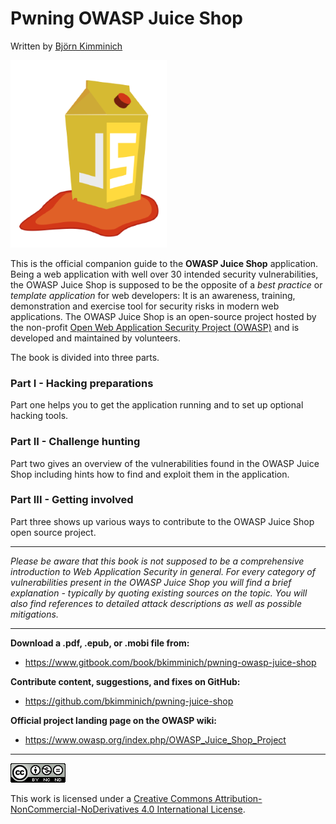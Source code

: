 # Pwning OWASP Juice Shop

Written by [Björn Kimminich](http://kimminich.de)

![OWASP Juice Shop logo](introduction/img/juice-shop_logo.png)

This is the official companion guide to the __OWASP Juice Shop__ application. Being a web application with well over 30 intended security vulnerabilities, the OWASP Juice Shop is supposed to be the opposite of a _best practice_ or _template application_ for web developers: It is an awareness, training, demonstration and exercise tool for security risks in modern web applications. The OWASP Juice Shop is an open-source project hosted by the non-profit [Open Web Application Security Project (OWASP)](https://owasp.org) and is developed and maintained by volunteers.

The book is divided into three parts.

### Part I - Hacking preparations

Part one helps you to get the application running and to set up optional hacking tools.

### Part II - Challenge hunting

Part two gives an overview of the vulnerabilities found in the OWASP Juice Shop including hints how to find and exploit them in the application.

### Part III - Getting involved

Part three shows up various ways to contribute to the OWASP Juice Shop open source project.

----

_Please be aware that this book is not supposed to be a comprehensive introduction to Web Application Security in general. For every category of vulnerabilities
present in the OWASP Juice Shop you will find a brief explanation - typically by quoting existing sources on the topic. You will also find references to detailed attack descriptions as well as possible mitigations._

----

__Download a .pdf, .epub, or .mobi file from:__
* https://www.gitbook.com/book/bkimminich/pwning-owasp-juice-shop

__Contribute content, suggestions, and fixes on GitHub:__
* https://github.com/bkimminich/pwning-juice-shop

__Official project landing page on the OWASP wiki:__
* https://www.owasp.org/index.php/OWASP_Juice_Shop_Project

----

[![CC BY-NC-ND 4.0](introduction/img/cc_by-nc-nd_4.0.png)](https://creativecommons.org/licenses/by-nc-nd/4.0/)

This work is licensed under a [Creative Commons Attribution-NonCommercial-NoDerivatives 4.0 International License](https://creativecommons.org/licenses/by-nc-nd/4.0/).
